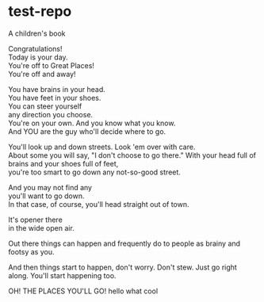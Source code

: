 # test-repo
A children's book

Congratulations!  
Today is your day.  
You're off to Great Places!  
You're off and away!  

You have brains in your head.  
You have feet in your shoes.  
You can steer yourself   
any direction you choose.  
You're on your own. And you know what you know.  
And YOU are the guy who'll decide where to go.  

You'll look up and down streets. Look 'em over with care.  
About some you will say, "I don't choose to go there."
With your head full of brains and your shoes full of feet,   
you're too smart to go down any not-so-good street.

And you may not find any  
you'll want to go down.  
In that case, of course,
you'll head straight out of town.

It's opener there    
in the wide open air.

Out there things can happen
and frequently do
to people as brainy
and footsy as you.

And then things start to happen,
don't worry. Don't stew.
Just go right along.
You'll start happening too.

OH!
THE PLACES YOU'LL GO!
        hello
    what
         cool
